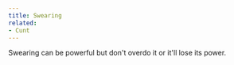 ```yaml
---
title: Swearing
related:
- Cunt
---
```


Swearing can be powerful but don't overdo it or it'll lose its power.
